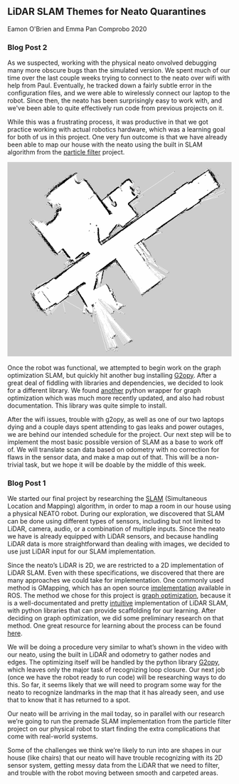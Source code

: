 ## LiDAR SLAM Themes for Neato Quarantines

Eamon O'Brien and Emma Pan
Comprobo 2020

### Blog Post 2
As we suspected, working with the physical neato onvolved debugging many more obscure bugs than the simulated version. We spent much of our time over the last couple weeks trying to connect to the neato over wifi with help from Paul. Eventually, he tracked down a fairly subtle error in the configuration files, and we were able to wirelessly connect our laptop to the robot. Since then, the neato has been surprisingly easy to work with, and we've been able to quite effectively run code from previous projects on it.

While this was a frustrating process, it was productive in that we got practice working with actual robotics hardware, which was a learning goal for both of us in this project. One very fun outcome is that we have already been able to map our house with the neato using the built in SLAM algorithm from the [particle filter](https://viahtml3.hypothes.is/proxy/https://comprobo20.github.io/assignments/robot_localization?via.client.openSidebar=1&via.client.requestConfigFromFrame.origin=https%3A%2F%2Flms.hypothes.is&via.client.requestConfigFromFrame.ancestorLevel=2&via.external_link_mode=new-tab) project. 

![image-of-upstairs-scan](upstairs.png)

Once the robot was functional, we attempted to begin work on the graph optimization SLAM, but quickly hit another bug installing [G2opy](https://github.com/uoip/g2opy). After a great deal of fiddling with libraries and dependencies, we decided to look for a different library. We found [another](https://pypi.org/project/graphslam/) python wrapper for graph optimization which was much more recently updated, and also had robust documentation. This library was quite simple to install.

After the wifi issues, trouble with g2opy, as well as one of our two laptops dying and a couple days spent attending to gas leaks and power outages, we are behind our intended schedule for the project. Our next step will be to implement the most basic possible version of SLAM as a base to work off of. We will translate scan data based on odometry with no correction for flaws in the sensor data, and make a map out of that. This will be a non-trivial task, but we hope it will be doable by the middle of this week.


### Blog Post 1
We started our final project by researching the [SLAM](https://www.mathworks.com/discovery/slam.html) (Simultaneous Location and Mapping) algorithm, in order to map a room in our house using a physical NEATO robot. During our exploration, we discovered that SLAM can be done using different types of sensors, including but not limited to LiDAR, camera, audio, or a combination of multiple inputs. Since the neato we have is already equipped with LiDAR sensors, and because handling LiDAR data is more straightforward than dealing with images, we decided to use just LiDAR input for our SLAM implementation. 

Since the neato’s LiDAR is 2D, we are restricted to a 2D implementation of LiDAR SLAM. Even with these specifications, we discovered that there are many approaches we could take for implementation. One commonly used method is GMapping, which has an open source [implementation](https://openslam-org.github.io/) available in ROS. The method we chose for this project is [graph optimization](http://www2.informatik.uni-freiburg.de/~stachnis/pdf/grisetti10titsmag.pdf), because it is a well-documentated and pretty [intuitive](https://towardsdatascience.com/everything-you-need-to-know-about-graph-slam-7f6f567f1a31) implementation of LiDAR SLAM, with python libraries that can provide scaffolding for our learning. After deciding on graph optimization, we did some preliminary research on that method. One great resource for learning about the process can be found [here](https://www.youtube.com/watch?v=saVZtgPyyJQ).

We will be doing a procedure very similar to what’s shown in the video with our neato, using the built in LiDAR and odometry to gather nodes and edges. The optimizing itself will be handled by the python library [G2opy](https://github.com/uoip/g2opy), which leaves only the major task of recognizing loop closure. Our next job (once we have the robot ready to run code) will be researching ways to do this. So far, it seems likely that we will need to program some way for the neato to recognize landmarks in the map that it has already seen, and use that to know that it has returned to a spot.

Our neato will be arriving in the mail today, so in parallel with our research we’re going to run the premade SLAM implementation from the particle filter project on our physical robot to start finding the extra complications that come with real-world systems.

Some of the challenges we think we’re likely to run into are shapes in our house (like chairs) that our neato will have trouble recognizing with its 2D sensor system, getting messy data from the LiDAR that we need to filter, and trouble with the robot moving between smooth and carpeted areas.
